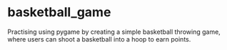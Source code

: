 # basketball_game
Practising using pygame by creating a simple basketball throwing game, where users can shoot a basketball into a hoop to earn points. 
